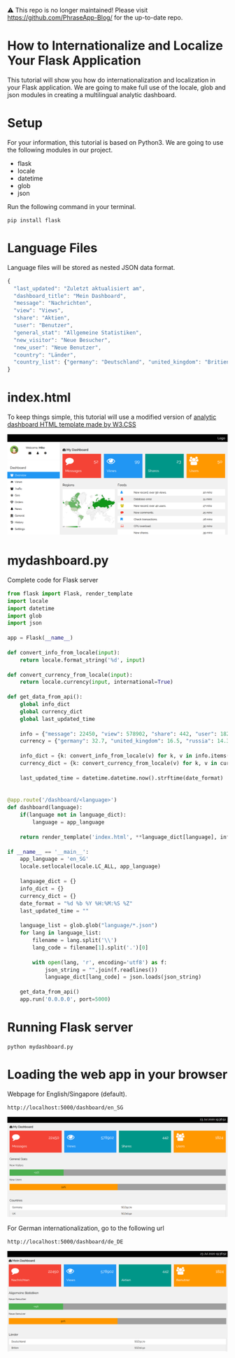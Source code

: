 ⚠️ This repo is no longer maintained! Please visit https://github.com/PhraseApp-Blog/ for the up-to-date repo.

# How to Internationalize and Localize Your Flask Application
This tutorial will show you how do internationalization and localization in your Flask application. We are going to make full use of the locale, glob and json modules in creating a multilingual analytic dashboard.

# Setup
For your information, this tutorial is based on Python3. We are going to use the following modules in our project.
* flask
* locale
* datetime
* glob
* json

Run the following command in your terminal.

    pip install flask

# Language Files
Language files will be stored as nested JSON data format.

```js
{
  "last_updated": "Zuletzt aktualisiert am",
  "dashboard_title": "Mein Dashboard",
  "message": "Nachrichten",
  "view": "Views",
  "share": "Aktien",
  "user": "Benutzer",
  "general_stat": "Allgemeine Statistiken",
  "new_visitor": "Neue Besucher",
  "new_user": "Neue Benutzer",
  "country": "Länder",
  "country_list": {"germany": "Deutschland", "united_kingdom": "Britien", "russia": "Russland", "spain": "Spanien", "india": "Indien", "france": "Frankreich"}
}
```

# index.html
To keep things simple, this tutorial will use a modified version of [analytic dashboard HTML template made by W3.CSS](https://www.w3schools.com/w3css/tryw3css_templates_analytics.htm)

![Screenshot of the original version](wfng-html-dashboard.png)

# mydashboard.py
Complete code for Flask server

```python
from flask import Flask, render_template
import locale
import datetime
import glob
import json

app = Flask(__name__)

def convert_info_from_locale(input):
    return locale.format_string('%d', input)

def convert_currency_from_locale(input):
    return locale.currency(input, international=True)

def get_data_from_api():
    global info_dict
    global currency_dict
    global last_updated_time

    info = {"message": 22450, "view": 578902, "share": 442, "user": 1824}
    currency = {"germany": 32.7, "united_kingdom": 16.5, "russia": 14.3, "spain": 10.8, "india": 7.6, "france": 4.9}

    info_dict = {k: convert_info_from_locale(v) for k, v in info.items()}
    currency_dict = {k: convert_currency_from_locale(v) for k, v in currency.items()}

    last_updated_time = datetime.datetime.now().strftime(date_format)


@app.route('/dashboard/<language>')
def dashboard(language):
    if(language not in language_dict):
        language = app_language

    return render_template('index.html', **language_dict[language], info = info_dict, currency = currency_dict, update_time = last_updated_time)

if __name__ == '__main__':
    app_language = 'en_SG'
    locale.setlocale(locale.LC_ALL, app_language)

    language_dict = {}
    info_dict = {}
    currency_dict = {}
    date_format = "%d %b %Y %H:%M:%S %Z"
    last_updated_time = ""

    language_list = glob.glob("language/*.json")
    for lang in language_list:
        filename = lang.split('\\')
        lang_code = filename[1].split('.')[0]

        with open(lang, 'r', encoding='utf8') as f:
            json_string = "".join(f.readlines())
            language_dict[lang_code] = json.loads(json_string)

    get_data_from_api()
    app.run('0.0.0.0', port=5000)

```

# Running Flask server

    python mydashboard.py

# Loading the web app in your browser
Webpage for English/Singapore (default).

    http://localhost:5000/dashboard/en_SG

![Example of web page output in English/Singapore](wfng-dashboard-en_SG.png)

For German internationalization, go to the following url

    http://localhost:5000/dashboard/de_DE

![Example of web page output in German](wfng-dashboard-de_DE.png)
